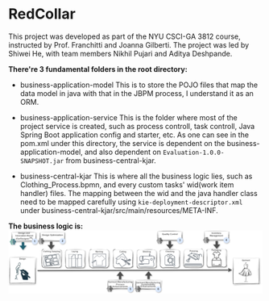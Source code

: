 # RedCollar
This project was developed as part of the NYU CSCI-GA 3812 course, instructed by Prof. Franchitti and Joanna Gilberti. The project was led by Shiwei He, with team members Nikhil Pujari and Aditya Deshpande.

**There're 3 fundamental folders in the root directory:** 
- business-application-model
    This is to store the POJO files that map the data model in java with that in the JBPM process, I understand it as an ORM.

- business-application-service
    This is the folder where most of the project service is created, such as process controll, task controll, Java Spring Boot application config and starter, etc. As one can see in the pom.xml under this directory, the service is dependent on the business-application-model, and also dependent on `Evaluation-1.0.0-SNAPSHOT.jar` from business-central-kjar.

- business-central-kjar
    This is where all the business logic lies, such as Clothing_Process.bpmn, and every custom tasks' wid(work item handler) files. The mapping between the wid and the java handler class need to be mapped carefully using `kie-deployment-descriptor.xml` under business-central-kjar/src/main/resources/META-INF.


**The business logic is:**
![image](/assets/GarmentProcessDiagram_v1.2.png)